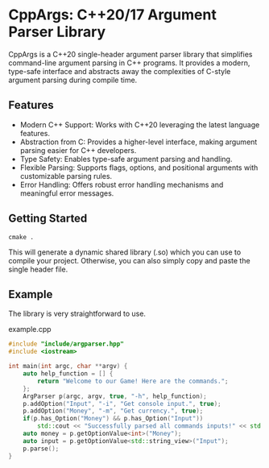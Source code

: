 # CppArgs: C++20/17 Argument Parser Library

CppArgs is a C++20 single-header argument parser library that simplifies command-line argument parsing in C++ programs. It provides a modern, type-safe interface and abstracts away the complexities of C-style argument parsing during compile time.

## Features

-  Modern C++ Support: Works with C++20 leveraging the latest language features.
- Abstraction from C: Provides a higher-level interface, making argument parsing easier for C++ developers.
- Type Safety: Enables type-safe argument parsing and handling.
- Flexible Parsing: Supports flags, options, and positional arguments with customizable parsing rules.
- Error Handling: Offers robust error handling mechanisms and meaningful error messages.

## Getting Started

```
cmake .
```
This will generate a dynamic shared library (.so) which you can use to compile your project. Otherwise, you can also simply copy and paste the single header file.


## Example
The library is very straightforward to use.

example.cpp
```c++
#include "include/argparser.hpp"
#include <iostream>

int main(int argc, char **argv) {
	auto help_function = [] {
		return "Welcome to our Game! Here are the commands.";
	};
	ArgParser p(argc, argv, true, "-h", help_function);
	p.addOption("Input", "-i", "Get console input.", true);
	p.addOption("Money", "-m", "Get currency.", true);
	if(p.has_Option("Money") && p.has_Option("Input"))
		std::cout << "Successfully parsed all commands inputs!" << std::endl;
	auto money = p.getOptionValue<int>("Money");
	auto input = p.getOptionValue<std::string_view>("Input");
	p.parse();
}
```



